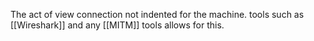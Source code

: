 The act of view connection not indented for the machine. 
tools such as [[Wireshark]] and any [[MITM]] tools allows for this. 